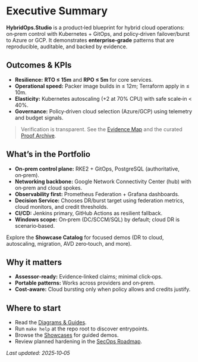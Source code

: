 # Executive Summary

**HybridOps.Studio** is a product‑led blueprint for hybrid cloud operations: on‑prem control with Kubernetes + GitOps, and policy‑driven failover/burst to Azure or GCP. It demonstrates **enterprise‑grade** patterns that are reproducible, auditable, and backed by evidence.

## Outcomes & KPIs
- **Resilience:** **RTO ≤ 15m** and **RPO ≤ 5m** for core services.
- **Operational speed:** Packer image builds in ≤ 12m; Terraform apply in ≤ 10m.
- **Elasticity:** Kubernetes autoscaling (+2 at 70% CPU) with safe scale‑in < 40%.
- **Governance:** Policy‑driven cloud selection (Azure/GCP) using telemetry and budget signals.

> Verification is transparent. See the [Evidence Map](../evidence_map.md) and the curated [Proof Archive](../proof/README.md).

## What’s in the Portfolio
- **On‑prem control plane:** RKE2 + GitOps, PostgreSQL (authoritative, on‑prem).
- **Networking backbone:** Google Network Connectivity Center (hub) with on‑prem and cloud spokes.
- **Observability first:** Prometheus Federation + Grafana dashboards.
- **Decision Service:** Chooses DR/burst target using federation metrics, cloud monitors, and credit thresholds.
- **CI/CD:** Jenkins primary, GitHub Actions as resilient fallback.
- **Windows scope:** On‑prem (DC/SCCM/SQL) by default; cloud DR is scenario‑based.

Explore the **Showcase Catalog** for focused demos (DR to cloud, autoscaling, migration, AVD zero‑touch, and more).

## Why it matters
- **Assessor‑ready:** Evidence‑linked claims; minimal click‑ops.
- **Portable patterns:** Works across providers and on‑prem.
- **Cost‑aware:** Cloud bursting only when policy allows and credits justify.

## Where to start
- Read the [Diagrams & Guides](../README.md).
- Run `make help` at the repo root to discover entrypoints.
- Browse the [Showcases](../../showcases/README.md) for guided demos.
- Review planned hardening in the [SecOps Roadmap](../guides/secops-roadmap.md).

_Last updated: 2025‑10‑05_
